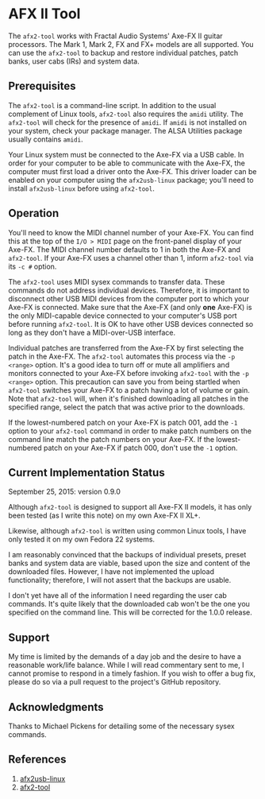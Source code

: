 AFX II Tool
===========

The `afx2-tool` works with Fractal Audio Systems' Axe-FX II guitar
processors. The Mark 1, Mark 2, FX and FX+ models are all supported. You
can use the `afx2-tool` to backup and restore individual patches, patch
banks, user cabs (IRs) and system data.

Prerequisites
-------------

The `afx2-tool` is a command-line script. In addition to the usual
complement of Linux tools, `afx2-tool` also requires the `amidi`
utility. The `afx2-tool` will check for the presence of `amidi`. If
`amidi` is not installed on your system, check your package manager. The
ALSA Utilities package usually contains `amidi`.

Your Linux system must be connected to the Axe-FX via a USB cable. In
order for your computer to be able to communicate with the Axe-FX, the
computer must first load a driver onto the Axe-FX. This driver loader
can be enabled on your computer using the `afx2usb-linux` package;
you'll need to install `afx2usb-linux` before using `afx2-tool`.

Operation
---------

You'll need to know the MIDI channel number of your Axe-FX. You can find
this at the top of the `I/O > MIDI` page on the front-panel display of
your Axe-FX. The MIDI channel number defaults to 1 in both the Axe-FX
and `afx2-tool`. If your Axe-FX uses a channel other than 1, inform
`afx2-tool` via its `-c #` option.

The `afx2-tool` uses MIDI sysex commands to transfer data. These
commands do not address individual devices. Therefore, it is important
to disconnect other USB MIDI devices from the computer port to which
your Axe-FX is connected. Make sure that the Axe-FX (and only **one**
Axe-FX) is the only MIDI-capable device connected to your computer's
USB port before running `afx2-tool`. It is OK to have other USB devices
connected so long as they don't have a MIDI-over-USB interface.

Individual patches are transferred from the Axe-FX by first selecting
the patch in the Axe-FX. The `afx2-tool` automates this process via the
`-p <range>` option. It's a good idea to turn off or mute all amplifiers
and monitors connected to your Axe-FX before invoking `afx2-tool` with
the `-p <range>` option. This precaution can save you from being startled
when `afx2-tool` switches your Axe-FX to a patch having a lot of volume
or gain. Note that `afx2-tool` will, when it's finished downloading all
patches in the specified range, select the patch that was active prior
to the downloads.

If the lowest-numbered patch on your Axe-FX is patch 001, add the `-1`
option to your `afx2-tool` command in order to make patch numbers
on the command line match the patch numbers on your Axe-FX. If the
lowest-numbered patch on your Axe-FX if patch 000, don't use the `-1`
option.

Current Implementation Status
-----------------------------

September 25, 2015: version 0.9.0

Although `afx2-tool` is designed to support all Axe-FX II models, it
has only been tested (as I write this note) on my own Axe-FX II XL+.

Likewise, although `afx2-tool` is written using common Linux tools,
I have only tested it on my own Fedora 22 systems.

I am reasonably convinced that the backups of individual presets,
preset banks and system data are viable, based upon the size and content
of the downloaded files. However, I have not implemented the upload
functionality; therefore, I will not assert that the backups are usable.

I don't yet have all of the information I need regarding the user cab
commands. It's quite likely that the downloaded cab won't be the one
you specified on the command line. This will be corrected for the 1.0.0
release.

Support
-------

My time is limited by the demands of a day job and the desire to have a
reasonable work/life balance. While I will read commentary sent to me,
I cannot promise to respond in a timely fashion. If you wish to offer
a bug fix, please do so via a pull request to the project's GitHub
repository.

Acknowledgments
---------------

Thanks to Michael Pickens for detailing some of the necessary sysex
commands.

References
----------

1. [afx2usb-linux](https://github.com/TieDyedDevil/afx2usb-linux)
2. [afx2-tool](https://github.com/TieDyedDevil/afx2tool-linux)
